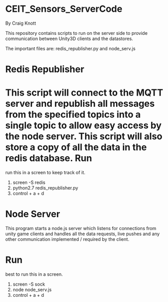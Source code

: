 CEIT_Sensors_ServerCode
===================
By Craig Knott

This repository contains scripts to run on the server side to provide communication between Unity3D clients and the datastores.

The important files are: redis_republisher.py and node_serv.js

Redis Republisher
====
This script will connect to the MQTT server and republish all messages from the specified topics into a single topic to allow easy access by the node server.
This script will also store a copy of all the data in the redis database.
Run
===
run this in a screen to keep track of it.
  1. screen -S redis
  2. python2.7 redis_republisher.py
  3. control + a + d

Node Server
====
This program starts a node.js server which listens for connections from unity game clients and handles all the data requests, live pushes and any other communication implemented / required by the client.

Run
===
best to run this in a screen.
  1. screen -S sock
  2. node node_serv.js
  3. control + a + d


